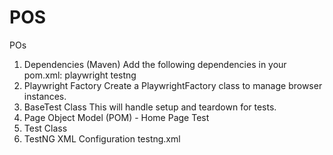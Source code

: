 # POS
POs

1. Dependencies (Maven)
Add the following dependencies in your pom.xml:
playwright
testng
3. Playwright Factory
Create a PlaywrightFactory class to manage browser instances.
4. BaseTest Class
This will handle setup and teardown for tests.
5. Page Object Model (POM) - Home Page Test
6. Test Class
7. TestNG XML Configuration
testng.xml
